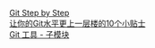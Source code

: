 [Git Step by Step](http://blog.jobbole.com/84644/)  
[让你的Git水平更上一层楼的10个小贴士](http://blog.jobbole.com/75348/)  
[Git 工具 - 子模块](http://git-scm.com/book/zh/v1/Git-工具-子模块)
